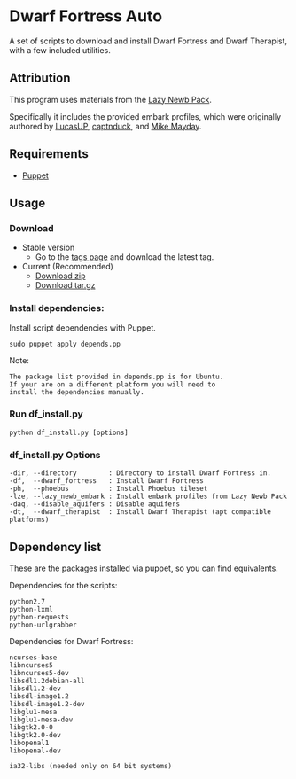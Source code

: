 Dwarf Fortress Auto
===================

A set of scripts to download and install Dwarf Fortress and
Dwarf Therapist, with a few included utilities.

## Attribution

This program uses materials from the
[Lazy Newb Pack](http://www.bay12forums.com/smf/index.php?topic=59026.0).

Specifically it includes the provided embark profiles, which
were originally authored by
[LucasUP](http://www.funkybomp.com/),
[captnduck](https://www.youtube.com/user/captnduck), and
[Mike Mayday](http://mayday.w.staszic.waw.pl/df.php).


## Requirements

- [Puppet](http://puppetlabs.com/)

## Usage
### Download

- Stable version
    - Go to the
        [tags page](https://github.com/haesken/dwarf_fortress_auto/tags)
        and download the latest tag.
- Current (Recommended)
    - [Download zip](https://github.com/haesken/dwarf_fortress_auto/zipball/master)
    - [Download tar.gz](https://github.com/haesken/dwarf_fortress_auto/tarball/master)

### Install dependencies:

Install script dependencies with Puppet.

    sudo puppet apply depends.pp

Note:

    The package list provided in depends.pp is for Ubuntu.
    If your are on a different platform you will need to
    install the dependencies manually.

### Run df\_install.py

    python df_install.py [options]

### df\_install.py Options

    -dir, --directory        : Directory to install Dwarf Fortress in.
    -df,  --dwarf_fortress   : Install Dwarf Fortress
    -ph,  --phoebus          : Install Phoebus tileset
    -lze, --lazy_newb_embark : Install embark profiles from Lazy Newb Pack
    -daq, --disable_aquifers : Disable aquifers
    -dt,  --dwarf_therapist  : Install Dwarf Therapist (apt compatible platforms)

## Dependency list
These are the packages installed via puppet, so you can find equivalents.

Dependencies for the scripts:

    python2.7
    python-lxml
    python-requests
    python-urlgrabber

Dependencies for Dwarf Fortress:

    ncurses-base
    libncurses5
    libncurses5-dev
    libsdl1.2debian-all
    libsdl1.2-dev
    libsdl-image1.2
    libsdl-image1.2-dev
    libglu1-mesa
    libglu1-mesa-dev
    libgtk2.0-0
    libgtk2.0-dev
    libopenal1
    libopenal-dev

    ia32-libs (needed only on 64 bit systems)
